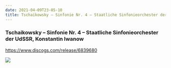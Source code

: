 ```yaml
---
date: 2021-04-09T23-05-10
title: Tschaikowsky – Sinfonie Nr. 4 – Staatliche Sinfonieorchester der UdSSR, Konstantin Iwanow 
---
```

### Tschaikowsky – Sinfonie Nr. 4 – Staatliche Sinfonieorchester der UdSSR, Konstantin Iwanow 
https://www.discogs.com/release/6839680

![](dayone-moment://595A2C6AF90748079B0017FA14F6D9F0)
